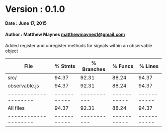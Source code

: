 # Version	: 0.1.0
#### Date		: June 17, 2015
#### Author	: Matthew Maynes matthewmaynes1@gmail.com
Added register and unregister methods for signals within an observable object

|File                |   % Stmts |% Branches |   % Funcs |   % Lines |
|--------------------|-----------|-----------|-----------|-----------|
|   src/             |     94.37 |     92.31 |     88.24 |     94.37 |
|      observable.js |     94.37 |     92.31 |     88.24 |     94.37 |
|--------------------|-----------|-----------|-----------|-----------|
|All files           |     94.37 |     92.31 |     88.24 |     94.37 |
|--------------------|-----------|-----------|-----------|-----------|
